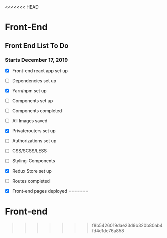 <<<<<<< HEAD
# Front-End

## Front End List To Do
### Starts December 17, 2019

- [x] Front-end react app set up

- [ ] Dependencies set up

- [x] Yarn/npm set up

- [ ] Components set up

- [ ] Components completed

- [ ] All Images saved

- [x] Privaterouters set up

- [ ] Authorizations set up

- [ ] CSS/SCSS/LESS

- [ ] Styling-Components

- [x] Redux Store set up

- [ ] Routes completed

- [x] Front-end pages deployed
=======
# Front-end

>>>>>>> f8b5426019dae23d9b320b80ab4fd4e1de76a858

